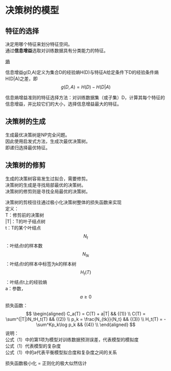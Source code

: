 # 决策树的模型

## 特征的选择

决定用哪个特征来划分特征空间。  
通过**信息增益**选取对训练数据具有分类能力的特征。  

[熵](https://windmising.gitbook.io/mathematics-basic-for-ml/xin-xi-lun/entropy)  

信息增益g(D,A)定义为集合D的经验熵H(D)与特征A给定条件下D的经验条件熵H(D|A)之差，即  
$$
g(D, A) = H(D) - H(D|A)
$$

信息熵增益准则的特征选择方法：对训练数据集（或子集）D，计算其每个特征的信息增益，并比较它们的大小，选择信息增益最大的特征。  

## 决策树的生成  

生成最优决策树是NP完全问题。  
因此使用启发式方法，生成次最优决策树。  
即递归选择最优特征。  

## 决策树的修剪

生成的决策树容易发生过拟合，需要修剪。  
决策树的生成是寻找局部最优的决策树。  
决策树的修剪则是寻找全局最优的决策树。  

决策树的剪枝往往通过极小化决策树整体的损失函数来实现  
定义：  
T：修剪前的决策树  
|T|：T的叶子结点树  
t：T的某个叶结点  
$$N_t$$：叶结点t的样本数  
$$N_{tk}$$：叶结点t的样本中标签为k的样本树  
$$H_t(T)$$：叶结点t上的经验熵  
a：参数，$$a \ge 0$$
损失函数：  
$$
\begin{aligned}
C_a(T) = C(T) + a|T|  && {(1)}   \\
C(T) = \sum^{|T|}N_tH_t(T)  && {(2)}  \\
p_k = \frac{N_{tk}}{N_t} && {(3)}   \\
H_t(T) = -\sum^Kp_k\log p_k && {(4)}  \\
\end{aligned}
$$
说明：  
公式（1）中的第1项为模型对训练数据预测误差，代表模型的模拟度  
公式（1）代表模型的复杂度  
公式（1）中的a代表平衡模型拟合度和复杂度之间的关系  

损失函数极小化 = 正则化的极大似然估计